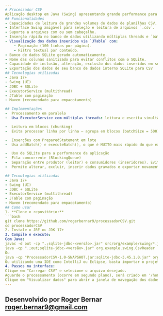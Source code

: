 ```yaml
---
# Processador CSV
Aplicação desktop em Java (Swing) apresentando grande performance para leitura, visualização e inserção de arquivos CSV em um banco de dados SQLite com suporte a carregamento assíncrono, multithread e paginação.
## Funcionalidades
- Capacidades de leitura de grandes volumes de dados de planilhas CSV, suportando leitura em threads separadas para evitar travamento e usa banco de dados interno para performance na visualização dos dados
- Interface Swing amigável para seleção e leitura de arquivos `.csv`.
- Suporte a arquivos com ou sem cabeçalho.
- Inserção rápida no banco de dados utilizando múltiplas threads e `batch insert`.
- Visualização dos dados inseridos via `JTable` com:
    - Paginação (100 linhas por página).
    - Filtro textual por conteúdo.
- Banco de dados SQLite gerado automaticamente.
- Nome das colunas sanitizado para evitar conflitos com o SQLite.
- Capacidade de inclusão, alteração, exclusão dos dados inseridos em seu banco de dados interno
- Exportação dos dados de seu banco de dados interno SQLite para CSV
## Tecnologias utilizadas
- Java 17+
- Swing (UI)
- JDBC + SQLite
- ExecutorService (multithread)
- JTable com paginação
- Maven (recomendado para empacotamento)

## Implementações
-  Processamento em paralelo
-  Usa ExecutorService com múltiplas threads: leitura e escrita simultânea.

-  Leitura em blocos (chunking)
-  Evita processar linha por linha — agrupa em blocos (batchSize = 500), o que reduz overhead de I/O e melhora performance de banco.

-  Inserções com PreparedStatement em lote
-  Usa addBatch() e executeBatch(), o que é MUITO mais rápido do que executar linha por linha.

-  Uso de SQLite para a performance da aplicação
-  Fila concorrente (BlockingQueue)
-  Separação entre produtor (leitor) e consumidores (inseridores). Evita gargalos.
-  Permite alterar, excluir, inserir dados gravados e exportar novamente para csv 

## Tecnologias utilizadas
- Java 17+
- Swing (UI)
- JDBC + SQLite
- ExecutorService (multithread)
- JTable com paginação
- Maven (recomendado para empacotamento)
## Como usar
1. **Clone o repositório:**
```bash
git clone https://github.com/rogerbernar9/processadorCSV.git
cd processadorCSV
2. Instale o JRE ou JDK 17+
3. Compile e execute:
Com Java:
javac -d out -cp ".;sqlite-jdbc-<versão>.jar" src/org/example/swing/*.java
java -cp ".;out;sqlite-jdbc-<versão>.jar" org.example.swing.CsvReader
Ou
java -cp "ProcessadorCSV-1.0-SNAPSHOT.jar:sqlite-jdbc-3.45.1.0.jar" org.processadorcsv.Main
Ou utilizando uma IDE como IntelliJ ou Eclipse, basta importar o projeto e executar a classe CsvReader.
4. Passos na interface:
Clique em "Carregar CSV" e selecione o arquivo desejado.
Aguarde o processamento (ocorre em segundo plano), será criado em '/home/seuusuario/.processadorcsv' o arquivo BD local do sqlite 'data.db'.
Clique em "Visualizar dados" para abrir a janela de navegação dos dados.
---
```

Desenvolvido por Roger Bernar
roger.bernar9@gmail.com
---









